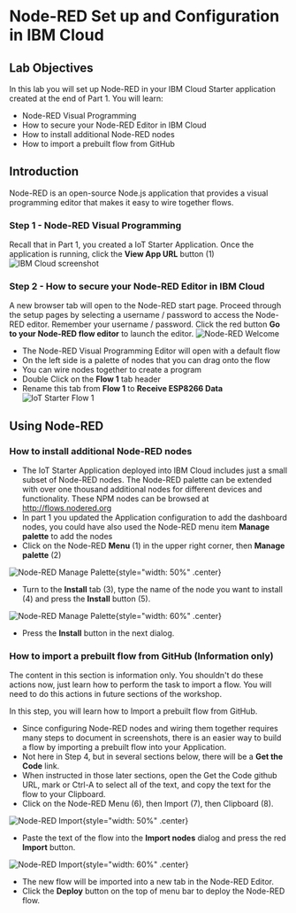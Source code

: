 # Node-RED Set up and Configuration in IBM Cloud

## Lab Objectives

In this lab you will set up Node-RED in your IBM Cloud Starter application created at the end of Part 1.  You will learn:

- Node-RED Visual Programming
- How to secure your Node-RED Editor in IBM Cloud
- How to install additional Node-RED nodes
- How to import a prebuilt flow from GitHub

## Introduction

Node-RED is an open-source
Node.js application that provides a visual programming editor that makes it easy to wire together flows.

### Step 1 - Node-RED Visual Programming

Recall that in Part 1, you created a IoT Starter Application. Once the application is running, click the **View App URL** button (1)
![IBM Cloud screenshot](screenshots/ESP8266-IoTStarter.png)

### Step 2 - How to secure your Node-RED Editor in IBM Cloud

A new browser tab will open to the Node-RED start page. Proceed through the setup pages by selecting a username / password to access the Node-RED editor. Remember your username / password. Click the red button **Go to your Node-RED flow editor** to launch the editor.
![Node-RED Welcome](screenshots/Node-RED-Welcome.png)

- The Node-RED Visual Programming Editor will open with a default flow
- On the left side is a palette of nodes that you can drag onto the flow
- You can wire nodes together to create a program
- Double Click on the **Flow 1** tab header
- Rename this tab from **Flow 1** to **Receive ESP8266 Data**
  ![IoT Starter Flow 1](screenshots/Starter-RenameTab.png)

## Using Node-RED

### How to install additional Node-RED nodes

- The IoT Starter Application deployed into IBM Cloud includes just a small subset of Node-RED nodes. The Node-RED palette can be extended with over one thousand additional nodes for different devices and functionality. These NPM nodes can be browsed at <http://flows.nodered.org>
- In part 1 you updated the Application configuration to add the dashboard nodes, you could have also used the Node-RED menu item **Manage palette** to add the nodes
- Click on the Node-RED **Menu** (1) in the upper right corner, then **Manage palette** (2)

![Node-RED Manage Palette](screenshots/Node-RED-ManagePalette-a.png){style="width: 50%" .center}

- Turn to the **Install** tab (3), type the name of the node you want to install (4) and press the **Install** button (5).

![Node-RED Manage Palette](screenshots/Node-RED-ManagePalette-b.png){style="width: 60%" .center}

- Press the **Install** button in the next dialog.

### How to import a prebuilt flow from GitHub (Information only)

The content in this section is information only.  You shouldn't do these actions now, just learn how to perform the task to import a flow.  You will need to do this actions in future sections of the workshop.

In this step, you will learn how to Import a prebuilt flow from GitHub.

- Since configuring Node-RED nodes and wiring them together requires many steps to document in screenshots, there is an easier way to build a flow by importing a prebuilt flow into your Application.
- Not here in Step 4, but in several sections below, there will be a **Get the Code** link.
- When instructed in those later sections, open the Get the Code github URL, mark or Ctrl-A to select all of the text, and copy the text for the flow to your Clipboard.
- Click on the Node-RED Menu (6), then Import (7), then Clipboard (8).

![Node-RED Import](screenshots/Node-RED-Import-a.png){style="width: 50%" .center}

- Paste the text of the flow into the **Import nodes** dialog and press the red **Import** button.

![Node-RED Import](screenshots/Node-RED-Import-b.png){style="width: 60%" .center}

- The new flow will be imported into a new tab in the Node-RED Editor.
- Click the **Deploy** button on the top of menu bar to deploy the Node-RED flow.
